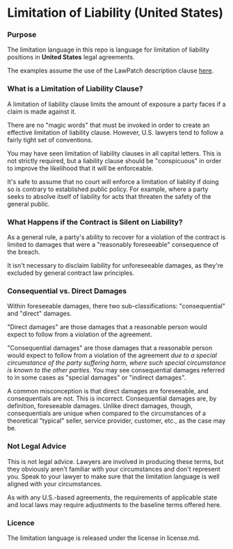# Limitation of Liability (United States)

### Purpose

The limitation language in this repo is language for limitation of liability positions in **United States** legal agreements.

The examples assume the use of the LawPatch description clause <a href="https://github.com/lawpatch/lawpatch-docs" target="_blank">here</a>.

### What is a Limitation of Liability Clause?

A limitation of liability clause limits the amount of exposure a party faces if a claim is made against it.

There are no "magic words" that must be invoked in order to create an effective limitation of liability clause. However, U.S. lawyers tend to follow a fairly tight set of conventions.

You may have seen limitation of liability clauses in all capital letters. This is not strictly required, but a liability clause should be "conspicuous" in order to improve the likelihood that it will be enforceable.

It's safe to assume that no court will enforce a limitation of liablity if doing so is contrary to established public policy. For example, where a party seeks to absolve itself of liability for acts that threaten the safety of the general public.

### What Happens if the Contract is Silent on Liability?

As a general rule, a party's ability to recover for a violation of the contract is limited to damages that were a "reasonably foreseeable" consequence of the breach.

It isn't necessary to disclaim liability for unforeseeable damages, as they're excluded by general contract law principles.

### Consequential vs. Direct Damages

Within foreseeable damages, there two sub-classifications: "consequential" and "direct" damages.

"Direct damages" are those damages that a reasonable person would expect to follow from a violation of the agreement.

"Consequential damages" are those damages that a reasonable person would expect to follow from a violation of the agreement *due to a special circumstance of the party suffering harm, where such special circumstance is known to the other parties*. You may see consequential damages referred to in some cases as "special damages" or "indirect damages".

A common misconception is that direct damages are foreseeable, and consequentials are not. This is incorrect. Consequential damages are, by definition, foreseeable damages. Unlike direct damages, though, consequentials are unique when compared to the circumstances of a theoretical "typical" seller, service provider, customer, etc., as the case may be.

### Not Legal Advice

This is not legal advice. Lawyers are involved in producing these terms, but they obviously aren't familiar with your circumstances and don't represent you. Speak to your lawyer to make sure that the limitation language is well aligned with your circumstances.

As with any U.S.-based agreements, the requirements of applicable state and local laws may require adjustments to the baseline terms offered here.

### Licence

The limitation language is released under the license in license.md.
